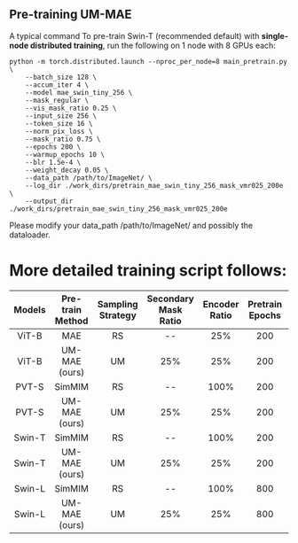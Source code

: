 ## Pre-training UM-MAE

A typical command To pre-train Swin-T (recommended default) with **single-node distributed training**, run the following on 1 node with 8 GPUs each:
```
python -m torch.distributed.launch --nproc_per_node=8 main_pretrain.py \
    --batch_size 128 \
    --accum_iter 4 \
    --model mae_swin_tiny_256 \
    --mask_regular \
    --vis_mask_ratio 0.25 \
    --input_size 256 \
    --token_size 16 \
    --norm_pix_loss \
    --mask_ratio 0.75 \
    --epochs 200 \
    --warmup_epochs 10 \
    --blr 1.5e-4 \
    --weight_decay 0.05 \
    --data_path /path/to/ImageNet/ \
    --log_dir ./work_dirs/pretrain_mae_swin_tiny_256_mask_vmr025_200e \
    --output_dir ./work_dirs/pretrain_mae_swin_tiny_256_mask_vmr025_200e 
```
Please modify your data_path /path/to/ImageNet/ and possibly the dataloader.

# More detailed training script follows:
| Models  | Pre-train Method| Sampling Strategy | Secondary Mask Ratio | Encoder Ratio | Pretrain Epochs | Pretrain Command |
| :---:   | :---: | :---: | :---: | :---: | :---: | :---: |
| ViT-B   | MAE          | RS | --  | 25%  | 200 | ```make pretrain_mae_vit_base_patch16_dec512d2b_224_200e```|
| ViT-B   | UM-MAE (ours)| UM | 25% | 25%  | 200 | ```make pretrain_mae_vit_base_patch16_dec512d2b_224_mask_vmr025_200e```| 
| PVT-S   | SimMIM       | RS | --  | 100% | 200 | make  | 
| PVT-S   | UM-MAE (ours)| UM | 25% | 25%  | 200 | ```make pretrain_mae_pvt_small_256_mask_vmr025_200e```| 
| Swin-T  | SimMIM       | RS | --  | 100% | 200 | make  | 
| Swin-T  | UM-MAE (ours)| UM | 25% | 25%  | 200 | ```make pretrain_mae_swin_tiny_256_mask_vmr025_200e```| 
| Swin-L  | SimMIM       | RS | --  | 100% | 800 | see [official](https://github.com/microsoft/SimMIM) | 
| Swin-L  | UM-MAE (ours)| UM | 25% | 25%  | 800 | make  | 
